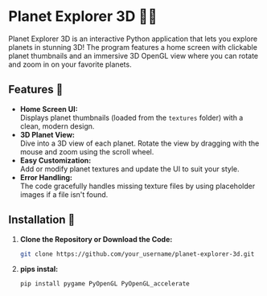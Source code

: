# Planet Explorer 3D 🌌🚀

Planet Explorer 3D is an interactive Python application that lets you explore planets in stunning 3D! The program features a home screen with clickable planet thumbnails and an immersive 3D OpenGL view where you can rotate and zoom in on your favorite planets.

## Features 🌟
- **Home Screen UI:**  
  Displays planet thumbnails (loaded from the `textures` folder) with a clean, modern design.
- **3D Planet View:**  
  Dive into a 3D view of each planet. Rotate the view by dragging with the mouse and zoom using the scroll wheel.
- **Easy Customization:**  
  Add or modify planet textures and update the UI to suit your style.
- **Error Handling:**  
  The code gracefully handles missing texture files by using placeholder images if a file isn't found.

## Installation 🔧
1. **Clone the Repository or Download the Code:**
   ```bash
   git clone https://github.com/your_username/planet-explorer-3d.git

1. **pips instal:**
   ```bash
   pip install pygame PyOpenGL PyOpenGL_accelerate

